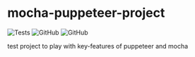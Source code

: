 # mocha-puppeteer-project
![Tests](https://github.com/serhiisobur/mocha-puppeteer-project/workflows/Tests/badge.svg?branch=master&event=push)
![GitHub](https://img.shields.io/github/license/serhiisobur/mocha-puppeteer-project?style=flat)
![GitHub](https://img.shields.io/badge/dynamic/json?color=green&label=version&prefix=%20&query=version&suffix=%20&url=https%3A%2F%2Fraw.githubusercontent.com%2Fserhiisobur%2Fmocha-puppeteer-project%2Fmaster%2Fpackage.json)

test project to play with key-features of puppeteer and mocha

